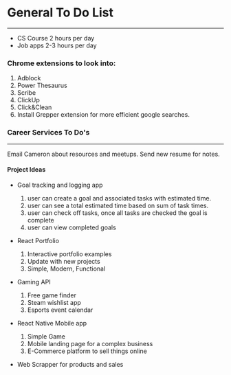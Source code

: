 # General To Do List
-----------
* CS Course 2 hours per day
* Job apps 2-3 hours per day

### Chrome extensions to look into:
1. Adblock
2. Power Thesaurus
3. Scribe
4. ClickUp
5. Click&Clean
6. Install Grepper extension for more efficient google searches.


### Career Services To Do's
-----------------
Email Cameron about resources and meetups. Send new resume for notes.  


#### Project Ideas

* Goal tracking and logging app
  1. user can create a goal and associated tasks with estimated time. 
  2. user can see a total estimated time based on sum of task times.
  3. user can check off tasks, once all tasks are checked the goal is complete
  4. user can view completed goals
* React Portfolio
  1. Interactive portfolio examples
  2. Update with new projects 
  3. Simple, Modern, Functional 
* Gaming API
  1. Free game finder
  2. Steam wishlist app
  3. Esports event calendar
* React Native Mobile app
  1. Simple Game 
  2. Mobile landing page for a complex business
  3. E-Commerce platform to sell things online

* Web Scrapper for products and sales 



